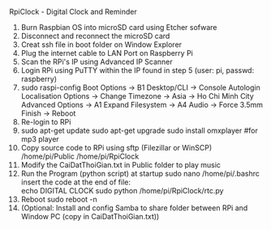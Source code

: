 RpiClock - Digital Clock and Reminder
1. Burn Raspbian OS into microSD card using Etcher sofware
2. Disconnect and reconnect the microSD card
3. Creat ssh file in boot folder on Window Explorer
4. Plug the internet cable to LAN Port on Raspberry Pi
5. Scan the RPi's IP using Advanced IP Scanner 
6. Login RPi using PuTTY within the IP found in step 5 (user: pi, passwd: raspberry)
7. sudo raspi-config
	Boot Options -> B1 Desktop/CLI -> Console Autologin
	Localisation Options -> Change Timezone -> Asia -> Ho Chi Minh City
	Advanced Options 	-> A1 Expand Filesystem
						-> A4 Audio -> Force 3.5mm
	Finish -> Reboot
8. Re-login to RPi
9. 	sudo apt-get update
	sudo apt-get upgrade
	sudo install omxplayer #for mp3 player
10. Copy source code to RPi using sftp (Filezillar or WinSCP)
	/home/pi/Public
	/home/pi/RpiClock
11. Modify the CaiDatThoiGian.txt in Public folder to play music 
12. Run the Program (python script) at startup
	sudo nano /home/pi/.bashrc
	insert the code at the end of file:			
		echo DIGITAL CLOCK
		sudo python /home/pi/RpiClock/rtc.py
13. Reboot
	sudo reboot -n
14. (Optional: Install and config Samba to share folder between RPi and Window PC (copy in CaiDatThoiGian.txt))
